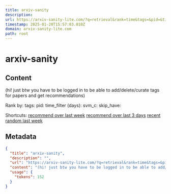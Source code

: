 ```yaml
---
title: arxiv-sanity
description: 
url: https://arxiv-sanity-lite.com/?q=retrieval&rank=time&tags=&pid=&time_filter=60&svm_c=0.01&skip_have=no
timestamp: 2025-01-20T15:57:03.010Z
domain: arxiv-sanity-lite.com
path: root
---
```


# arxiv-sanity



## Content

(hi! just btw you have to be logged in to be able to add/delete/curate tags for papers and get recommendations)

Rank by: tags: pid: time\_filter (days): svm\_c: skip\_have:

Shortcuts: [recommend over last week](https://arxiv-sanity-lite.com/?rank=tags&tags=all&time_filter=7&skip_have=yes) [recommend over last 3 days](https://arxiv-sanity-lite.com/?rank=tags&tags=all&time_filter=3&skip_have=yes) [recent](https://arxiv-sanity-lite.com/?rank=time) [random last week](https://arxiv-sanity-lite.com/?rank=random&time_filter=7)

## Metadata

```json
{
  "title": "arxiv-sanity",
  "description": "",
  "url": "https://arxiv-sanity-lite.com/?q=retrieval&rank=time&tags=&pid=&time_filter=60&svm_c=0.01&skip_have=no",
  "content": "(hi! just btw you have to be logged in to be able to add/delete/curate tags for papers and get recommendations)\n\nRank by: tags: pid: time\\_filter (days): svm\\_c: skip\\_have:\n\nShortcuts: [recommend over last week](https://arxiv-sanity-lite.com/?rank=tags&tags=all&time_filter=7&skip_have=yes) [recommend over last 3 days](https://arxiv-sanity-lite.com/?rank=tags&tags=all&time_filter=3&skip_have=yes) [recent](https://arxiv-sanity-lite.com/?rank=time) [random last week](https://arxiv-sanity-lite.com/?rank=random&time_filter=7)",
  "usage": {
    "tokens": 152
  }
}
```
